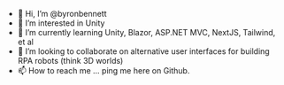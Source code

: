 - 👋 Hi, I’m @byronbennett
- 👀 I’m interested in Unity
- 🌱 I’m currently learning Unity, Blazor, ASP.NET MVC, NextJS, Tailwind, et al
- 💞️ I’m looking to collaborate on alternative user interfaces for building RPA robots (think 3D worlds)
- 📫 How to reach me ... ping me here on Github.

<!---
byronbennett/byronbennett is a ✨ special ✨ repository because its `README.md` (this file) appears on your GitHub profile.
You can click the Preview link to take a look at your changes.
--->
